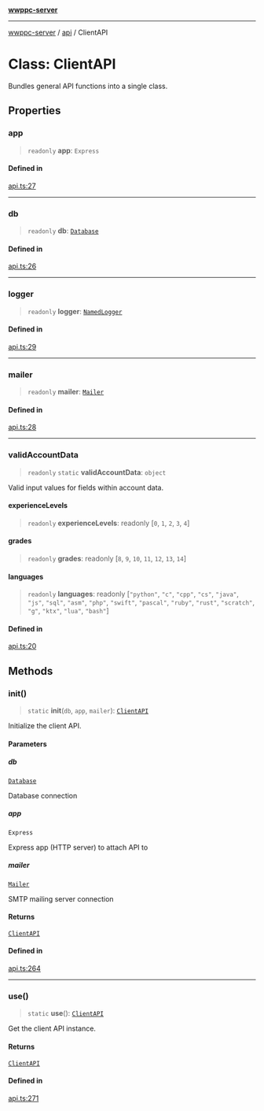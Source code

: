 [**wwppc-server**](../../README.md)

***

[wwppc-server](../../modules.md) / [api](../README.md) / ClientAPI

# Class: ClientAPI

Bundles general API functions into a single class.

## Properties

### app

> `readonly` **app**: `Express`

#### Defined in

[api.ts:27](https://github.com/WWPPC/WWPPC-server/blob/ee3abdd1c71a13a423c7eb75f79ad6723d0eebfc/src/api.ts#L27)

***

### db

> `readonly` **db**: [`Database`](../../database/classes/Database.md)

#### Defined in

[api.ts:26](https://github.com/WWPPC/WWPPC-server/blob/ee3abdd1c71a13a423c7eb75f79ad6723d0eebfc/src/api.ts#L26)

***

### logger

> `readonly` **logger**: [`NamedLogger`](../../log/classes/NamedLogger.md)

#### Defined in

[api.ts:29](https://github.com/WWPPC/WWPPC-server/blob/ee3abdd1c71a13a423c7eb75f79ad6723d0eebfc/src/api.ts#L29)

***

### mailer

> `readonly` **mailer**: [`Mailer`](../../email/classes/Mailer.md)

#### Defined in

[api.ts:28](https://github.com/WWPPC/WWPPC-server/blob/ee3abdd1c71a13a423c7eb75f79ad6723d0eebfc/src/api.ts#L28)

***

### validAccountData

> `readonly` `static` **validAccountData**: `object`

Valid input values for fields within account data.

#### experienceLevels

> `readonly` **experienceLevels**: readonly [`0`, `1`, `2`, `3`, `4`]

#### grades

> `readonly` **grades**: readonly [`8`, `9`, `10`, `11`, `12`, `13`, `14`]

#### languages

> `readonly` **languages**: readonly [`"python"`, `"c"`, `"cpp"`, `"cs"`, `"java"`, `"js"`, `"sql"`, `"asm"`, `"php"`, `"swift"`, `"pascal"`, `"ruby"`, `"rust"`, `"scratch"`, `"g"`, `"ktx"`, `"lua"`, `"bash"`]

#### Defined in

[api.ts:20](https://github.com/WWPPC/WWPPC-server/blob/ee3abdd1c71a13a423c7eb75f79ad6723d0eebfc/src/api.ts#L20)

## Methods

### init()

> `static` **init**(`db`, `app`, `mailer`): [`ClientAPI`](ClientAPI.md)

Initialize the client API.

#### Parameters

##### db

[`Database`](../../database/classes/Database.md)

Database connection

##### app

`Express`

Express app (HTTP server) to attach API to

##### mailer

[`Mailer`](../../email/classes/Mailer.md)

SMTP mailing server connection

#### Returns

[`ClientAPI`](ClientAPI.md)

#### Defined in

[api.ts:264](https://github.com/WWPPC/WWPPC-server/blob/ee3abdd1c71a13a423c7eb75f79ad6723d0eebfc/src/api.ts#L264)

***

### use()

> `static` **use**(): [`ClientAPI`](ClientAPI.md)

Get the client API instance.

#### Returns

[`ClientAPI`](ClientAPI.md)

#### Defined in

[api.ts:271](https://github.com/WWPPC/WWPPC-server/blob/ee3abdd1c71a13a423c7eb75f79ad6723d0eebfc/src/api.ts#L271)
